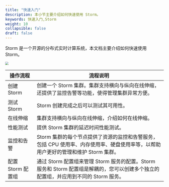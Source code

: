```yaml
---
title: "快速入门"
description: 本小节主要介绍如何快速使用 Storm。 
keywords: 快速入门,Storm
weight: 10
collapsible: false
draft: false
---
```


Storm 是一个开源的分布式实时计算系统，本文档主要介绍如何快速使用 Storm。

<img src="../../_images/qs_storm_flow.png" style="zoom:60%;" />

| 操作流程          | 流程说明                                                     |
| ----------------- | ------------------------------------------------------------ |
| 创建 Storm        | 创建一个 Storm 集群。集群支持横向与纵向在线伸缩，还提供了监控告警等功能，使得管理集群异常方便。 |
| 测试 Storm        | Storm 创建完成之后可以测试其可用性。                         |
| 在线伸缩          | 集群支持横向与纵向在线伸缩，介绍如何在线伸缩。               |
| 性能测试          | 提供 Storm 集群的延迟时间性能测试。                          |
| 监控和告警        | Storm 集群的每个节点提供了资源的监控和告警服务，包括 CPU 使用率、内存使用率、硬盘使用率等，以帮助用户更好的管理和维护 Storm 集群。 |
| 配置 Storm 配置组 | 通过 Storm 配置组来管理 Storm 服务的配置。Storm 服务和 Storm 配置组是解耦的，您可以创建多个独立的配置组，并应用到不同的 Storm 服务。 |

